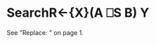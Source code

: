 




<h1 class="heading"><span class="name">Search</span><span class="command">R←{X}(A ⎕S B) Y</span></h1>

See "Replace: " on page 1.



